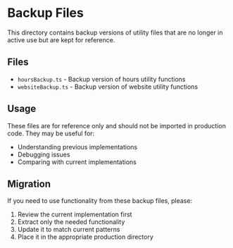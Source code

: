 # Backup Files

This directory contains backup versions of utility files that are no longer in active use but are kept for reference.

## Files

- `hoursBackup.ts` - Backup version of hours utility functions
- `websiteBackup.ts` - Backup version of website utility functions

## Usage

These files are for reference only and should not be imported in production code. They may be useful for:
- Understanding previous implementations
- Debugging issues
- Comparing with current implementations

## Migration

If you need to use functionality from these backup files, please:
1. Review the current implementation first
2. Extract only the needed functionality
3. Update it to match current patterns
4. Place it in the appropriate production directory 
